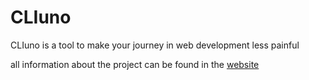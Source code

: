 # CLIuno

CLIuno is a tool to make your journey in web development less painful

all information about the project can be found in the [website](cliuno.github.io)
